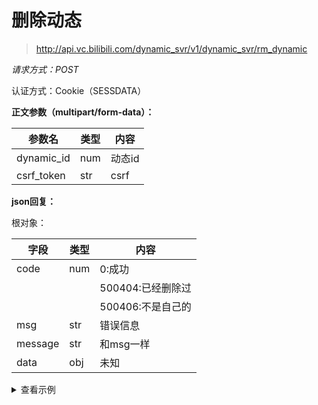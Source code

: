 # 删除动态

> http://api.vc.bilibili.com/dynamic_svr/v1/dynamic_svr/rm_dynamic

*请求方式：POST*

认证方式：Cookie（SESSDATA）

**正文参数（multipart/form-data）：**

| 参数名   | 类型 | 内容 |
| --- | --- | --- |
| dynamic_id | num | 动态id |
| csrf_token | str | csrf |

**json回复：**

根对象：

| 字段 | 类型 | 内容 |
| --- | --- | --- |
| code | num | 0:成功 |
| | | 500404:已经删除过 |
| | | 500406:不是自己的 |
| msg | str | 错误信息 |
| message | str | 和msg一样 |
| data | obj | 未知 |

<details>
<summary>查看示例</summary>

```bash
curl 'https://api.vc.bilibili.com/dynamic_svr/v1/dynamic_svr/rm_dynamic' \
    -X POST \
    -H 'User-Agent: Mozilla/5.0 (Windows NT 10.0; Win64; x64; rv:93.0) Gecko/20100101 Firefox/93.0' \
    -H 'Referer: https://t.bilibili.com/' \
    -H 'Cookie: SESSDATA=********; bili_jct=de2731532b4ab96bc8536da948932668;' \
    --data-raw 'dynamic_id=588320531406678918&csrf_token=de2731532b4ab96bc8536da948932668&csrf=de2731532b4ab96bc8536da948932668'
```

```json
{"code":0,"msg":"","message":"","data":{"_gt_":0}}
```

</details>
